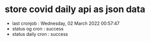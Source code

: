 # store covid daily api as json data

- last cronjob : Wednesday, 02 March 2022 00:57:47
- status og cron : success
- status daily cron : success
      
      